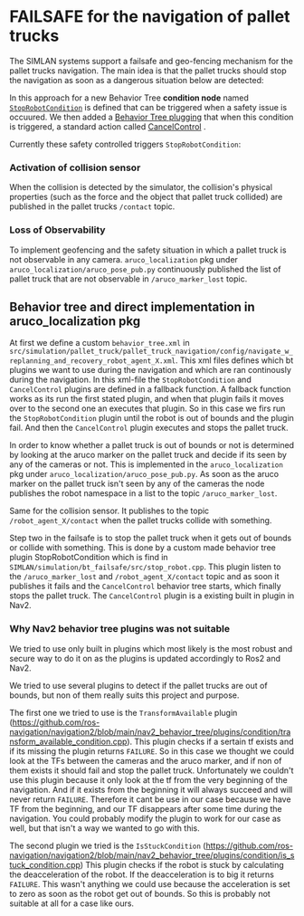
# FAILSAFE for the navigation of pallet trucks

The SIMLAN systems support a failsafe and geo-fencing mechanism for the pallet trucks navigation. The main idea is that the pallet trucks should stop the navigation as soon as a dangerous situation below are detected:

In this approach for a new Behavior Tree **condition node** named [`StopRobotCondition`](simulation/bt_failsafe/include/bt_failsafe/stop_robot.hpp) is defined that can be triggered when a safety issue is occuured. We then added a [Behavior Tree plugging](simulation/bt_failsafe/bt_failsafe_plugins.xml) that when this condition is triggered, a standard action called [CancelControl](https://docs.nav2.org/configuration/packages/bt-plugins/actions/CancelControl.html) .

Currently these safety controlled triggers `StopRobotCondition`:

### Activation of collision sensor
When the collision is detected by the simulator, the collision's physical properties (such as the force and the object that pallet truck collided) are  published in the pallet trucks `/contact` topic. 

### Loss of Observability

To implement geofencing and the safety situation in which a pallet truck is not observable in any camera. `aruco_localization` pkg under `aruco_localization/aruco_pose_pub.py` continuously published the list of pallet truck that are not observable in  `/aruco_marker_lost` topic.



## Behavior tree and direct implementation in aruco_localization pkg

At first we define a custom `behavior_tree.xml` in `src/simulation/pallet_truck/pallet_truck_navigation/config/navigate_w_replanning_and_recovery_robot_agent_X.xml`. This xml files defines which bt plugins we want to use during the navigation and which are ran continously during the navigation. In this xml-file the `StopRobotCondition` and `CancelControl` plugins are defined in a fallback function. A fallback function works as its run the first stated plugin, and when that plugin fails it moves over to the second one an executes that plugin. So in this case we firs run the `StopRobotCondition` plugin until the robot is out of bounds and the plugin fail. And then the `CancelControl` plugin executes and stops the pallet truck.

In order to know whether a pallet truck is out of bounds or not is determined by looking at the aruco marker on the pallet truck and decide if its seen by any of the cameras or not. This is implemented in the `aruco_localization` pkg under `aruco_localization/aruco_pose_pub.py`. As soon as the aruco marker on the pallet truck isn't seen by any of the cameras the node publishes the robot namespace in a list to the topic `/aruco_marker_lost`.

Same for the collision sensor. It publishes to the topic `/robot_agent_X/contact` when the pallet trucks collide with something.

Step two in the failsafe is to stop the pallet truck when it gets out of bounds or collide with something. This is done by a custom made behavior tree plugin StopRobotCondition which is find in `SIMLAN/simulation/bt_failsafe/src/stop_robot.cpp`. This plugin listen to the `/aruco_marker_lost` and `/robot_agent_X/contact` topic and as soon it publishes it fails and the `CancelControl` behavior tree starts, which finally stops the pallet truck. The `CancelControl` plugin is a existing built in plugin in Nav2.



### Why Nav2 behavior tree plugins was not suitable 

We tried to use only built in plugins which most likely is the most robust and secure way to do it on as the plugins is updated accordingly to Ros2 and Nav2. 

We tried to use several plugins to detect if the pallet trucks are out of bounds, but non of them really suits this project and purpose. 

The first one we tried to use is the `TransformAvailable` plugin (https://github.com/ros-navigation/navigation2/blob/main/nav2_behavior_tree/plugins/condition/transform_available_condition.cpp). This plugin checks if a sertain tf exists and if its missing the plugin returns `FAILURE`. So in this case we thought we could look at the TFs between the cameras and the aruco marker, and if non of them exists it should fail and stop the pallet truck. Unfortunately we couldn't use this plugin because it only look at the tf from the very beginning of the navigation. And if it exists from the beginning it will always succeed and will never return `FAILURE`. Therefore it cant be use in our case because we have TF from the beginning, and our TF disappears after some time during the navigation. You could probably modify the plugin to work for our case as well, but that isn't a way we wanted to go with this.

The second plugin we tried is the `IsStuckCondition` (https://github.com/ros-navigation/navigation2/blob/main/nav2_behavior_tree/plugins/condition/is_stuck_condition.cpp) This plugin checks if the robot is stuck by calculating the deacceleration of the robot. If the deacceleration is to big it returns `FAILURE`. This wasn't anything we could use because the acceleration is set to zero as soon as the robot get out of bounds. So this is probably not suitable at all for a case like ours. 

